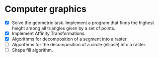 # Computer graphics

- [x] Solve the geometric task. Implement a program that finds the highest height among all triangles given by a set of points.
- [x] Implement Affinity Transformations.
- [x] Algorithms for decomposition of a segment into a raster.
- [ ] Algorithms for the decomposition of a circle (ellipse) into a raster.
- [ ] Shape fill algorithm.
